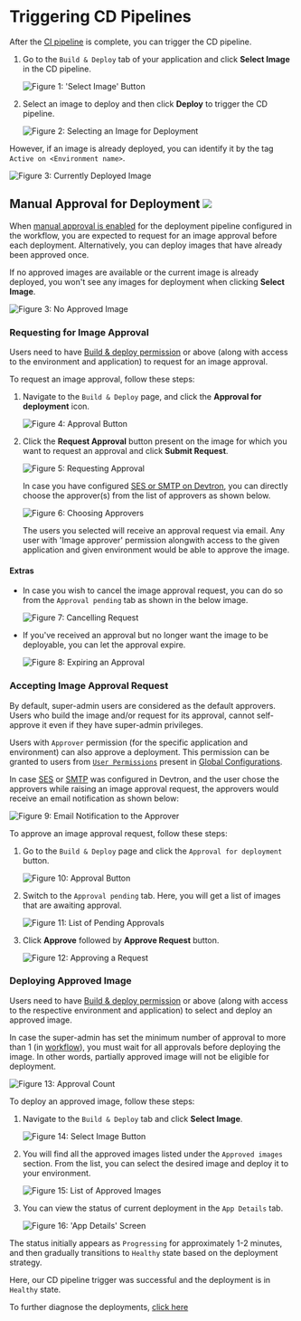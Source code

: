 # Triggering CD Pipelines

After the [CI pipeline](./triggering-ci.md) is complete, you can trigger the CD pipeline.

1. Go to the `Build & Deploy` tab of your application and click **Select Image** in the CD pipeline.

    ![Figure 1: 'Select Image' Button](https://devtron-public-asset.s3.us-east-2.amazonaws.com/images/deploying-application/triggering-cd/select-image.jpg)

2. Select an image to deploy and then click **Deploy** to trigger the CD pipeline.

    ![Figure 2: Selecting an Image for Deployment](https://devtron-public-asset.s3.us-east-2.amazonaws.com/images/deploying-application/triggering-cd/deploy-v2.jpg)

However, if an image is already deployed, you can identify it by the tag `Active on <Environment name>`.

![Figure 3: Currently Deployed Image](https://devtron-public-asset.s3.us-east-2.amazonaws.com/images/deploying-application/triggering-cd/active-tag.jpg)

## Manual Approval for Deployment [![](https://devtron-public-asset.s3.us-east-2.amazonaws.com/images/elements/EnterpriseTag.svg)](https://devtron.ai/pricing)

When [manual approval is enabled](../global-configurations/approval-policy.md) for the deployment pipeline configured in the workflow, you are expected to request for an image approval before each deployment. Alternatively, you can deploy images that have already been approved once.

If no approved images are available or the current image is already deployed, you won't see any images for deployment when clicking **Select Image**.

![Figure 3: No Approved Image](https://devtron-public-asset.s3.us-east-2.amazonaws.com/images/deploying-application/triggering-cd/no-approved-image-v2.jpg)

### Requesting for Image Approval

Users need to have [Build & deploy permission](../global-configurations/authorization/user-access.md#role-based-access-levels) or above (along with access to the environment and application) to request for an image approval.

To request an image approval, follow these steps:

1. Navigate to the `Build & Deploy` page, and click the **Approval for deployment** icon.

    ![Figure 4: Approval Button](https://devtron-public-asset.s3.us-east-2.amazonaws.com/images/deploying-application/triggering-cd/deployment-approval-button-v2.jpg)

2. Click the **Request Approval** button present on the image for which you want to request an approval and click **Submit Request**.

    ![Figure 5: Requesting Approval](https://devtron-public-asset.s3.us-east-2.amazonaws.com/images/deploying-application/triggering-cd/request-approval-v2.jpg)

    In case you have configured [SES or SMTP on Devtron](../global-configurations/manage-notification.md#notification-configurations), you can directly choose the approver(s) from the list of approvers as shown below.

    ![Figure 6: Choosing Approvers](https://devtron-public-asset.s3.us-east-2.amazonaws.com/images/deploying-application/triggering-cd/approver-list-v2.jpg)

    The users you selected will receive an approval request via email. Any user with 'Image approver' permission alongwith access to the given application and given environment would be able to approve the image.


#### Extras

* In case you wish to cancel the image approval request, you can do so from the `Approval pending` tab as shown in the below image.

    ![Figure 7: Cancelling Request](https://devtron-public-asset.s3.us-east-2.amazonaws.com/images/deploying-application/triggering-cd/cancel-approval.jpg)

* If you've received an approval but no longer want the image to be deployable, you can let the approval expire.

    ![Figure 8: Expiring an Approval](https://devtron-public-asset.s3.us-east-2.amazonaws.com/images/deploying-application/triggering-cd/expire-approval.jpg)

### Accepting Image Approval Request

By default, super-admin users are considered as the default approvers. Users who build the image and/or request for its approval, cannot self-approve it even if they have super-admin privileges.

Users with `Approver` permission (for the specific application and environment) can also approve a deployment. This permission can be granted to users from [`User Permissions`](../global-configurations/authorization/user-access.md#role-based-access-levels) present in [Global Configurations](../global-configurations/README.md).

In case [SES](../global-configurations/manage-notification.md#manage-ses-configurations) or [SMTP](../global-configurations/manage-notification.md#manage-smtp-configurations) was configured in Devtron, and the user chose the approvers while raising an image approval request, the approvers would receive an email notification as shown below:

![Figure 9: Email Notification to the Approver](https://devtron-public-asset.s3.us-east-2.amazonaws.com/images/deploying-application/triggering-cd/email-notification.jpg)

To approve an image approval request, follow these steps:

1. Go to the `Build & Deploy` page and click the `Approval for deployment` button.

    ![Figure 10: Approval Button](https://devtron-public-asset.s3.us-east-2.amazonaws.com/images/deploying-application/triggering-cd/deployment-approval-button-v2.jpg)

2. Switch to the `Approval pending` tab. Here, you will get a list of images that are awaiting approval.

    ![Figure 11: List of Pending Approvals](https://devtron-public-asset.s3.us-east-2.amazonaws.com/images/deploying-application/triggering-cd/approval-pending-tab.jpg)

3. Click **Approve** followed by **Approve Request** button.

    ![Figure 12: Approving a Request](https://devtron-public-asset.s3.us-east-2.amazonaws.com/images/deploying-application/triggering-cd/approve-request-v2.jpg)

### Deploying Approved Image

Users need to have [Build & deploy permission](../global-configurations/authorization/user-access.md#role-based-access-levels) or above (along with access to the respective environment and application) to select and deploy an approved image.

In case the super-admin has set the minimum number of approval to more than 1 (in [workflow](../creating-application/workflow/cd-pipeline.md#4-manual-approval-for-deployment)), you must wait for all approvals before deploying the image. In other words, partially approved image will not be eligible for deployment.

![Figure 13: Approval Count](https://devtron-public-asset.s3.us-east-2.amazonaws.com/images/deploying-application/triggering-cd/approval-count-v2.jpg)

To deploy an approved image, follow these steps:

1. Navigate to the `Build & Deploy` tab and click **Select Image**. 

    ![Figure 14: Select Image Button](https://devtron-public-asset.s3.us-east-2.amazonaws.com/images/deploying-application/triggering-cd/select-image.jpg)

2. You will find all the approved images listed under the `Approved images` section. From the list, you can select the desired image and deploy it to your environment.

    ![Figure 15: List of Approved Images](https://devtron-public-asset.s3.us-east-2.amazonaws.com/images/deploying-application/triggering-cd/approved-images-v2.jpg)

3. You can view the status of current deployment in the `App Details` tab. 

    ![Figure 16: 'App Details' Screen](https://devtron-public-asset.s3.us-east-2.amazonaws.com/images/deploying-application/triggering-cd/app-status-v2.jpg)

The status initially appears as `Progressing` for approximately 1-2 minutes, and then gradually transitions to `Healthy` state based on the deployment strategy.

Here, our CD pipeline trigger was successful and the deployment is in `Healthy` state.

To further diagnose the deployments, [click here](../debugging-deployment-and-monitoring.md)

